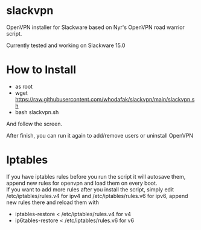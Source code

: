 # slackvpn
OpenVPN installer for Slackware based on Nyr's OpenVPN road warrior script.

Currently tested and working on Slackware 15.0

# How to Install
  - as root 
  - wget https://raw.githubusercontent.com/whodafak/slackvpn/main/slackvpn.sh
  - bash slackvpn.sh
   
   And follow the screen.
   
   After finish, you can run it again to add/remove users or uninstall OpenVPN

# Iptables

If you have iptables rules before you run the script it will autosave them, append new rules for openvpn and load them on every boot.                               
If you want to add more rules after you install the script, simply edit /etc/iptables/rules.v4 for ipv4 and /etc/iptables/rules.v6 for ipv6, append new rules there and reload them with 

  - iptables-restore < /etc/iptables/rules.v4 for v4                                                                                                             
  - ip6tables-restore < /etc/iptables/rules.v6 for v6
